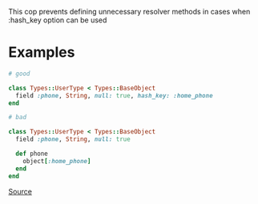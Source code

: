 
This cop prevents defining unnecessary resolver methods in cases
 when :hash_key option can be used

# Examples

```ruby
# good

class Types::UserType < Types::BaseObject
  field :phone, String, null: true, hash_key: :home_phone
end

# bad

class Types::UserType < Types::BaseObject
  field :phone, String, null: true

  def phone
    object[:home_phone]
  end
end
```

[Source](http://www.rubydoc.info/gems/rubocop/RuboCop/Cop/GraphQL/FieldHashKey)